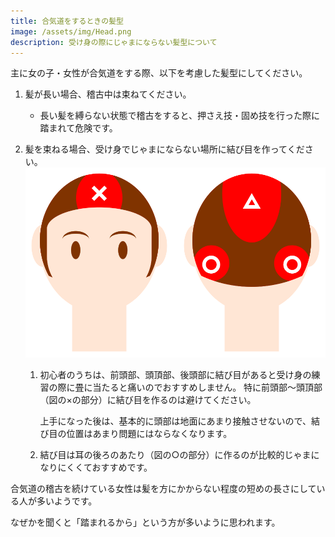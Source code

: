 ```yaml
---
title: 合気道をするときの髪型
image: /assets/img/Head.png
description: 受け身の際にじゃまにならない髪型について
---
```


主に女の子・女性が合気道をする際、以下を考慮した髪型にしてください。

1. 髪が長い場合、稽古中は束ねてください。

    * 長い髪を縛らない状態で稽古をすると、押さえ技・固め技を行った際に踏まれて危険です。

1. 髪を束ねる場合、受け身でじゃまにならない場所に結び目を作ってください。  
    ![center:結び目の位置](/assets/img/Head.png)

    1. 初心者のうちは、前頭部、頭頂部、後頭部に結び目があると受け身の練習の際に畳に当たると痛いのでおすすめしません。
       特に前頭部～頭頂部（図の×の部分）に結び目を作るのは避けてください。

       上手になった後は、基本的に頭部は地面にあまり接触させないので、結び目の位置はあまり問題にはならなくなります。

    1. 結び目は耳の後ろのあたり（図の○の部分）に作るのが比較的じゃまになりにくくておすすめです。

合気道の稽古を続けている女性は髪を方にかからない程度の短めの長さにしている人が多いようです。

なぜかを聞くと「踏まれるから」という方が多いように思われます。
